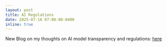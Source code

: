 ```yaml
---
layout: post
title: AI Regulations
date: 2025-07-16 07:00:00-0400
inline: true
---
```


New Blog on my thoughts on AI model transparency and regulations: <a href="https://nadgowdas.github.io/blog/2025/regulating_ai/" target="blank">here</a> 

 
